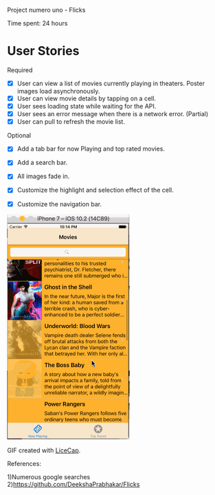 Project numero uno - Flicks

Time spent: 24 hours 

# User Stories

 Required

- [x] User can view a list of movies currently playing in theaters. Poster images load asynchronously.
- [x] User can view movie details by tapping on a cell.
- [x] User sees loading state while waiting for the API.
- [x] User sees an error message when there is a network error. (Partial)
- [x] User can pull to refresh the movie list.

Optional

- [x] Add a tab bar for now Playing and top rated movies.
- [x] Add a search bar.
- [x] All images fade in.
- [x] Customize the highlight and selection effect of the cell.
- [x] Customize the navigation bar.



![alt tag](https://github.com/onlynaresh/Flicks/blob/master/flicksv1.gif) 

GIF created with [LiceCap](http://www.cockos.com/licecap/).


References:

1)Numerous google searches<br>
2)https://github.com/DeekshaPrabhakar/Flicks


